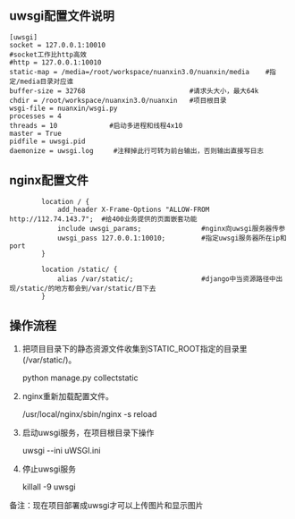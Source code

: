 ## uwsgi配置文件说明

```
[uwsgi] 
socket = 127.0.0.1:10010                                        #socket工作比http高效
#http = 127.0.0.1:10010
static-map = /media=/root/workspace/nuanxin3.0/nuanxin/media    #指定/media目录对应谁
buffer-size = 32768                          #请求头大小，最大64k
chdir = /root/workspace/nuanxin3.0/nuanxin   #项目根目录
wsgi-file = nuanxin/wsgi.py 
processes = 4 
threads = 10             #启动多进程和线程4x10
master = True
pidfile = uwsgi.pid
daemonize = uwsgi.log     #注释掉此行可转为前台输出，否则输出直接写日志
```

## nginx配置文件
```
        location / { 
            add_header X-Frame-Options "ALLOW-FROM http://112.74.143.7";  #给400业务提供的页面嵌套功能
            include uwsgi_params;               #nginx向uwsgi服务器传参
            uwsgi_pass 127.0.0.1:10010;         #指定uwsgi服务器所在ip和port
        }

        location /static/ {
            alias /var/static/;                 #django中当资源路径中出现/static/的地方都会到/var/static/目下去
        }

```
## 操作流程
1. 把项目目录下的静态资源文件收集到STATIC_ROOT指定的目录里(/var/static/)。

    python manage.py collectstatic

2. nginx重新加载配置文件。

    /usr/local/nginx/sbin/nginx -s reload

3. 启动uwsgi服务，在项目根目录下操作

    uwsgi --ini uWSGI.ini

4. 停止uwsgi服务

    killall -9 uwsgi

备注：现在项目部署成uwsgi才可以上传图片和显示图片
